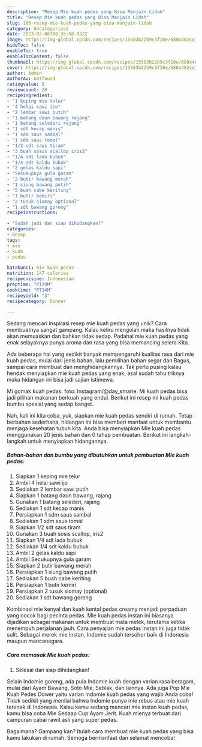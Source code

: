 ```yaml
---
description: "Resep Mie kuah pedas yang Bisa Manjain Lidah"
title: "Resep Mie kuah pedas yang Bisa Manjain Lidah"
slug: 186-resep-mie-kuah-pedas-yang-bisa-manjain-lidah
category: Uncategorized
date: 2023-02-06T00:35:58.032Z
image: https://img-global.cpcdn.com/recipes/15583b22b9c3f10e/680x482cq70/mie-kuah-pedas-foto-resep-utama.jpg
hideToc: false
enableToc: true
enableTocContent: false
thumbnail: https://img-global.cpcdn.com/recipes/15583b22b9c3f10e/680x482cq70/mie-kuah-pedas-foto-resep-utama.jpg
cover: https://img-global.cpcdn.com/recipes/15583b22b9c3f10e/680x482cq70/mie-kuah-pedas-foto-resep-utama.jpg
author: Admin
authorAv: notfound
ratingvalue: 5
reviewcount: 20
recipeingredient:
- "1 keping mie telur"
- "4 helai sawi ijo"
- "2 lembar sawi putih"
- "1 batang daun bawang rajang"
- "1 batang selederi rajang"
- "1 sdt kecap manis"
- "1 sdm saus sambal"
- "1 sdm saus tomat"
- "1/2 sdt saus tiram"
- "3 buah sosis scallop iris2"
- "1/4 sdt lada bubuk"
- "1/4 sdt kaldu bubuk"
- "2 gelas kaldu sapi"
- "Secukupnya gula garam"
- "2 butir bawang merah"
- "1 siung bawang putih"
- "5 buah cabe keriting"
- "1 butir kemiri"
- "2 tusuk siomay optional"
- "1 sdt bawang goreng"
recipeinstructions:

- "Sudah jadi dan siap dihidangkan!"
categories:
- Resep
tags:
- mie
- kuah
- pedas

katakunci: mie kuah pedas 
nutrition: 147 calories
recipecuisine: Indonesian
preptime: "PT29M"
cooktime: "PT34M"
recipeyield: "3"
recipecategory: Dinner

---
```





Sedang mencari inspirasi resep mie kuah pedas yang unik? Cara membuatnya sangat gampang. Kalau keliru mengolah maka hasilnya tidak akan memuaskan dan bahkan tidak sedap. Padahal mie kuah pedas yang enak selayaknya punya aroma dan rasa yang bisa memancing selera Kita.





Ada beberapa hal yang sedikit banyak mempengaruhi kualitas rasa dari mie kuah pedas, mulai dari jenis bahan, lalu pemilihan bahan segar dan Bagus, sampai cara membuat dan menghidangkannya. Tak perlu pusing kalau hendak menyiapkan mie kuah pedas yang enak,      asal sudah tahu triknya maka hidangan ini bisa jadi sajian istimewa.














Mi gomak kuah pedas. foto: Instagram/@day_smarie. Mi kuah pedas bisa jadi pilihan makanan berkuah yang endul. Berikut ini resep mi kuah pedas bumbu spesial yang sedap banget.






Nah, kali ini kita coba, yuk, siapkan mie kuah pedas sendiri di rumah. Tetap berbahan sederhana, hidangan ini bisa memberi manfaat untuk membantu menjaga kesehatan tubuh kita. Anda bisa menyiapkan Mie kuah pedas menggunakan 20 jenis bahan dan 0 tahap pembuatan. Berikut ini langkah-langkah untuk menyiapkan hidangannya.

<!--inarticleads1-->

##### Bahan-bahan dan bumbu yang dibutuhkan untuk pembuatan Mie kuah pedas:

1. Siapkan 1 keping mie telur
1. Ambil 4 helai sawi ijo
1. Sediakan 2 lembar sawi putih
1. Siapkan 1 batang daun bawang, rajang
1. Gunakan 1 batang selederi, rajang
1. Sediakan 1 sdt kecap manis
1. Persiapkan 1 sdm saus sambal
1. Sediakan 1 sdm saus tomat
1. Siapkan 1/2 sdt saus tiram
1. Gunakan 3 buah sosis scallop, iris2
1. Siapkan 1/4 sdt lada bubuk
1. Sediakan 1/4 sdt kaldu bubuk
1. Ambil 2 gelas kaldu sapi
1. Ambil Secukupnya gula garam
1. Siapkan 2 butir bawang merah
1. Persiapkan 1 siung bawang putih
1. Sediakan 5 buah cabe keriting
1. Persiapkan 1 butir kemiri
1. Persiapkan 2 tusuk siomay (optional)
1. Sediakan 1 sdt bawang goreng


Kombinasi mie kenyal dan kuah kental pedas creamy menjadi perpaduan yang cocok bagi pecinta pedas. Mie kuah pedas instan ini biasanya dijadikan sebagai makanan untuk membuat mata melek, terutama ketika menempuh perjalanan jauh. Cara penyajian mie pedas instan ini juga tidak sulit. Sebagai merek mie instan, Indomie sudah tersohor baik di Indonesia maupun mancanegara. 

<!--inarticleads2-->

##### Cara memasak Mie kuah pedas:


1. Selesai dan siap dihidangkan!

Selain Indomie goreng, ada pula Indomie kuah dengan varian rasa beragam, mulai dari Ayam Bawang, Soto Mie, Seblak, dan lainnya. Ada juga Pop Mie Kuah Pedes Dower yaitu varian Indomie kuah pedas yang wajib Anda coba! Tidak sedikit yang menilai bahwa Indomie punya mie rebus atau mie kuah terenak di Indonesia. Kalau kamu sedang mencari mie instan kuah pedas, kamu bisa coba Mie Sedaap Cup Ayam Jerit. Kuah mienya terbuat dari campuran cabai rawit asli yang super pedas. 

Bagaimana? Gampang kan? Itulah cara membuat mie kuah pedas yang bisa kamu lakukan di rumah. Semoga bermanfaat dan selamat mencoba!
